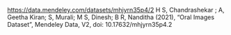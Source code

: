 https://data.mendeley.com/datasets/mhjyrn35p4/2
H S, Chandrashekar ; A, Geetha Kiran; S, Murali; M S, Dinesh; B R, Nanditha  (2021), “Oral Images Dataset”, Mendeley Data, V2, doi: 10.17632/mhjyrn35p4.2

